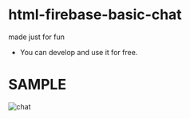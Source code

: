 # html-firebase-basic-chat
made just for fun

- You can develop and use it for free. 

# SAMPLE

![chat](https://user-images.githubusercontent.com/34923740/109428623-e5489b80-7a08-11eb-9e70-7c7cee1b9325.gif)
